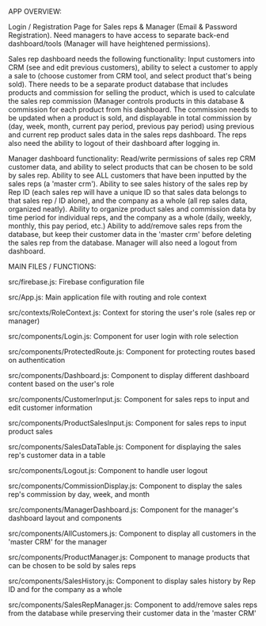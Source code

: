 APP OVERVIEW: 

Login / Registration Page for Sales reps & Manager (Email & Password Registration). Need managers to have access to separate back-end dashboard/tools (Manager will have heightened permissions).

Sales rep dashboard needs the following functionality: Input customers into CRM (see and edit previous customers), ability to select a customer to apply a sale to (choose customer from CRM tool, and select product that's being sold). There needs to be a separate product database that includes products and commission for selling the product, which is used to calculate the sales rep commission (Manager controls products in this database & commission for each product from his dashboard. The commission needs to be updated when a product is sold, and displayable in total commission by (day, week, month, current pay period, previous pay period) using previous and current rep product sales data in the sales reps dashboard. The reps also need the ability to logout of their dashboard after logging in.

Manager dashboard functionality: Read/write permissions of sales rep CRM customer data, and ability to select products that can be chosen to be sold by sales rep. Ability to see ALL customers that have been inputted by the sales reps (a 'master crm'). Ability to see sales history of the sales rep by Rep ID (each sales rep will have a unique ID so that sales data belongs to that sales rep / ID alone), and the company as a whole (all rep sales data, organized neatly). Ability to organize product sales and commission data by time period for individual reps, and the company as a whole (daily, weekly, monthly, this pay period, etc.) Ability to add/remove sales reps from the database, but keep their customer data in the 'master crm' before deleting the sales rep from the database. Manager will also need a logout from dashboard.


MAIN FILES / FUNCTIONS: 

src/firebase.js: Firebase configuration file

src/App.js: Main application file with routing and role context

src/contexts/RoleContext.js: Context for storing the user's role (sales rep or manager)

src/components/Login.js: Component for user login with role selection

src/components/ProtectedRoute.js: Component for protecting routes based on authentication

src/components/Dashboard.js: Component to display different dashboard content based on the user's role

src/components/CustomerInput.js: Component for sales reps to input and edit customer information

src/components/ProductSalesInput.js: Component for sales reps to input product sales

src/components/SalesDataTable.js: Component for displaying the sales rep's customer data in a table

src/components/Logout.js: Component to handle user logout

src/components/CommissionDisplay.js: Component to display the sales rep's commission by day, week, and month

src/components/ManagerDashboard.js: Component for the manager's dashboard layout and components

src/components/AllCustomers.js: Component to display all customers in the 'master CRM' for the manager

src/components/ProductManager.js: Component to manage products that can be chosen to be sold by sales reps

src/components/SalesHistory.js: Component to display sales history by Rep ID and for the company as a whole

src/components/SalesRepManager.js: Component to add/remove sales reps from the database while preserving their customer data in the 'master CRM'

